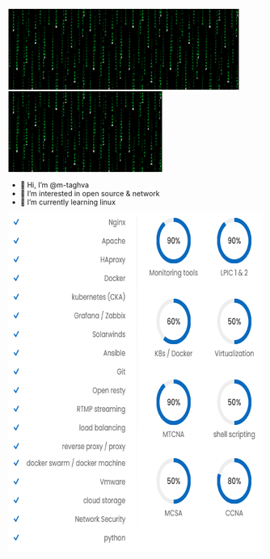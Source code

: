 <img src="Matrix.gif" height="160" /><img src="Matrix.gif" height="160"/><img src="Matrix.gif" height="160" /><img src="Matrix.gif" height="160" /><img src="Matrix.gif" height="160" />

- 👋 Hi, I’m @m-taghva
- 👀 I’m interested in open source & network
- 🌱 I’m currently learning linux

 <img src="mtinfo.png" width="671" height="671"/>
<!--- 
m-taghva/m-taghva is a ✨ special ✨ repository because its `README.md` (this file) appears on your GitHub profile.
You can click the Preview link to take a look at your changes.
--->
